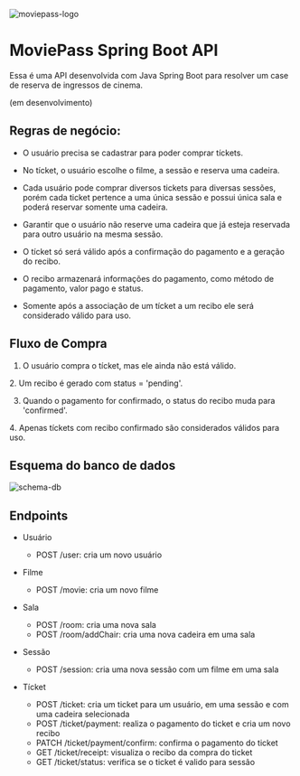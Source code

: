 ![moviepass-logo](https://github.com/thifacco/moviepass-springboot-api/blob/master/schema.db/moviepass.jpg)

# MoviePass Spring Boot API

Essa é uma API desenvolvida com Java Spring Boot para resolver um case de reserva de ingressos de cinema.

(em desenvolvimento)

## Regras de negócio:
- O usuário precisa se cadastrar para poder comprar tíckets.

- No tícket, o usuário escolhe o filme, a sessão e reserva uma cadeira.

- Cada usuário pode comprar diversos tickets para diversas sessões, porém cada ticket pertence a uma única sessão e possui única sala e poderá reservar somente uma cadeira.

- Garantir que o usuário não reserve uma cadeira que já esteja reservada para outro usuário na mesma sessão.

- O tícket só será válido após a confirmação do pagamento e a geração do recibo.

- O recibo armazenará informações do pagamento, como método de pagamento, valor pago e status.

- Somente após a associação de um tícket a um recibo ele será considerado válido para uso.

## Fluxo de Compra
1. O usuário compra o tícket, mas ele ainda não está válido.

2️. Um recibo é gerado com status = 'pending'.

3. Quando o pagamento for confirmado, o status do recibo muda para 'confirmed'.

4️. Apenas tíckets com recibo confirmado são considerados válidos para uso.

## Esquema do banco de dados
![schema-db](https://github.com/thifacco/moviepass-springboot-api/blob/master/schema.db/schema-db-MoviePress.jpg)

## Endpoints

- Usuário
   - POST /user: cria um novo usuário

- Filme
   - POST /movie: cria um novo filme

- Sala
   - POST /room: cria uma nova sala
   - POST /room/addChair: cria uma nova cadeira em uma sala

- Sessão
   - POST /session: cria uma nova sessão com um filme em uma sala

- Tícket
   - POST /ticket: cria um ticket para um usuário, em uma sessão e com uma cadeira selecionada
   - POST /ticket/payment: realiza o pagamento do ticket e cria um novo recibo
   - PATCH /ticket/payment/confirm: confirma o pagamento do ticket
   - GET /ticket/receipt: visualiza o recibo da compra do ticket
   - GET /ticket/status: verifica se o ticket é valido para sessão
